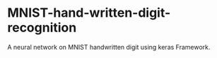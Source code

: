 # MNIST-hand-written-digit-recognition
A neural network on MNIST handwritten digit using keras Framework.
